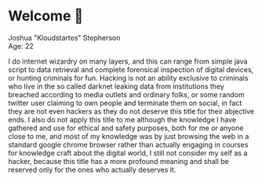 # Welcome 🐺
Joshua "Kloudstartes" Stepherson<br>Age: 22

I do internet wizardry on many layers, and this can range from simple java script to data retrieval and complete forensical inspection of digital devices, or hunting criminals for fun. Hacking is not an ability exclusive to criminals who live in the so called darknet leaking data from institutions they breached according to media outlets and ordinary folks, or some random twitter user claiming to own people and terminate them on social, in fact they are not even hackers as they do not deserve this title for their abjective ends. I also do not apply this title to me although the knowledge I have gathered and use for ethical and safety purposes, both for me or anyone close to me, and most of my knowledge was by just browsing the web in a standard google chrome browser rather than actually engaging in courses for knowledge craft about the digital world, I still not consider my self as a hacker, because this title has a more profound meaning and shall be reserved only for the ones who actually deserves it.
